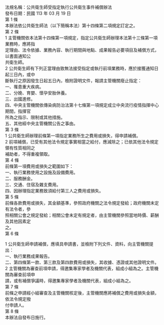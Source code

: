 法規名稱：公共衛生師受指定執行公共衛生事件補償辦法  
發布日期：民國 113 年 03 月 19 日  
第 1 條  
本辦法依公共衛生師法（以下簡稱本法）第十四條第二項規定訂定之。  
第 2 條  
1 主管機關依本法第十四條第一項規定，指定公共衛生師辦理本法第十三條第一項業務時，應將指  
定理由、法令依據、業務內容、執行期間與地點、成果報告必要項目及補償方式，以書面通知公  
共衛生師。  
2 公共衛生師有下列正當理由致無法接受指定或執行前項業務時，應於接獲通知日起三日內，或中  
斷執行之原因發生日起五日內，檢附證明文件，報請主管機關廢止指定：  
一、罹患重大疾病。  
二、分娩、育嬰、懷孕安胎休養。  
三、出國進修。  
四、中央主管機關依傳染病防治法第十七條第一項規定成立中央流行疫情指揮中心期間，指揮官  
所為之指示、限制或其他措施。  
五、其他經中央主管機關公告之事由。  
第 3 條  
1 公共衛生師辦理前條第一項指定業務所生之費用或損失，得申請補償。  
2 前項補償，已受有其他法令規定事實相當之給付，應減除之；已依其他法令規定領有性質相同之  
補助者，不得重複領取。  
第 4 條  
前條第一項費用或損失之範圍如下：  
一、執行業務使用之設施及設備費用。  
二、服務酬金。  
三、交通、住宿及雜支費用。  
四、因辦理指定業務致須給付第三人之費用或損失。  
第 5 條  
前條各款費用或損失，其金額基準，參照政府機關之法令規定發給；政府機關未定有法令者，參  
照相關公會之規定發給；相關公會未定有規定者，由主管機關參照當地時價、薪酬及其他因素定  
之。  
第 6 條  


1 公共衛生師申請補償，應填具申請書，並檢附下列文件、資料，向主管機關提出：  
一、執行業務成果報告。  
二、第四條第一款、第三款及第四款費用或損失，其收據、憑證或其他證明文件。  
2 主管機關為審查前項申請，得邀集專家學者及機關代表，組成小組為之。主管機關為審查前項申  
請，或有補償爭議時，得邀集專家學者及機關代表，組成小組為之。  
第 7 條  
前條之申請經小組審查及主管機關核定後，主管機關應將補償之費用或損失金額，依法令規定撥  
付申請人。  
第 8 條  
本辦法自發布日施行。  


